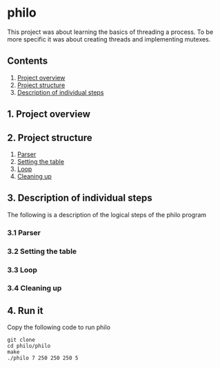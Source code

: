 # philo
This project was about learning the basics of threading a process. To be more specific it was about creating threads and implementing mutexes.

## Contents

1. [Project overview](#1-Project-overview)
2. [Project structure](#2-Project-structure)
3. [Description of individual steps](#3-Description-of-individual-steps)

## 1. Project overview

## 2. Project structure

1.  [Parser](#31-Parser)
2.  [Setting the table](#32-Setting-the-table)
3.  [Loop](#33-Loop)
4.  [Cleaning up](##34-Cleaning-up)

## 3. Description of individual steps

The following is a description of the logical steps of the philo program

### 3.1 Parser

### 3.2 Setting the table

### 3.3 Loop

### 3.4 Cleaning up

## 4. Run it

Copy the following code to run philo 

```
git clone 
cd philo/philo
make
./philo 7 250 250 250 5
```